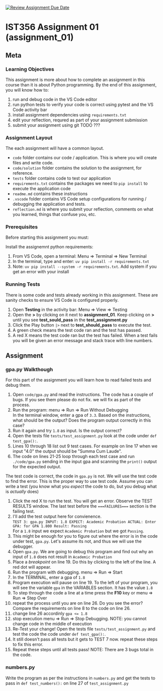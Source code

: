 [![Review Assignment Due Date](https://classroom.github.com/assets/deadline-readme-button-22041afd0340ce965d47ae6ef1cefeee28c7c493a6346c4f15d667ab976d596c.svg)](https://classroom.github.com/a/SWuRbOmc)
# IST356 Assignment 01 (assignment_01)

## Meta

### Learning Objectives

This assignment is more about how to complete an assignment in this course than it is about Python programming. By the end of this assignment, you will know how to:

1. run and debug code in the VS Code editor
2. run python tests to verify your code is correct using pytest and the VS Code activity bar
3. install assignment dependencies using `requirements.txt`
4. edit your reflection, requred as part of your assignment submission
5. submit your assignment using git
TODO ???

### Assignment Layout

The each assignment will have a common layout.

- `code` folder contains our code / application. This is where you will create files and write code.
- `code/solution` folder contains the solution to the assignment, for reference.
- `tests` folder contains code to test our application
- `requirements.txt` contains the packages we need to `pip install` to execute the application code
- `readme.md` contains these instructions
- `.vscode` folder contains VS Code setup configurations for running / debugging the application and tests.
-  `reflection.md` is where you submit your reflection, comments on what you learned, things that confuse you, etc.

### Prerequisites 

Before starting this assignment you must:

Install the assignemnt python requirements:

1. From VS Code, open a terminal: Menu => Terminal => New Terminal
2. In the terminal, type and enter: `uv pip install -r requirements.txt`
3. Note: `uv pip install --system -r requirements.txt`. Add system if you get an error with your install


### Running Tests

There is some code and tests already working in this assignment. These are sanity checks to ensure VS Code is configured properly.

1. Open **Testing** in the activity bar: Menu => View => Testing
2. Open the **>** by clicking on it next to **assignment_01**. Keep clicking on **>** until you see **test_sould_pass** in the **test_assignment.py**
3. Click the Play button `|>` next to **test_should_pass** to execute the test. 
4. A green check means the test code ran and the test has passed.
5. A red X means the test code ran but the test has failed. When a test fails you will be given an error message and stack trace with line numbers.

## Assignment

### gpa.py Walkthough

For this part of the assignment you will learn how to read failed tests and debug them.

1. Open `code/gpa.py` and read the instructions. The code has a couple of bugs. If you see them please do not fix. we will fix as part of the process.
2. Run the program: menu => Run => Run Without Debugging  
In the terminal window, enter a gpa of `3.3`. Based on the instructions, what should be the output? Does the program output correctly in this case?
3. Run it again and try `1.8` as input. Is the output correct?
4. Open the tests file `tests/test_assignment.py` look at the code under `def test_gpa():`. 
5. Lines 10 through 18 list out 9 test cases. For example on line 17 when we input "4.0" the output should be "Summa Cum Laude".
6. The code on lines 21-25 loop through each test case and run `./code/gpa.py` sending in the input gpa and scanning the `print()` output for the expected output.


The test code is correct, the code in `gpa.py` is not. We will use the test code to find the error. This is the proper way to use test code. Assume you can write a test (you know what you *expect* the code to do, but you debug what is *actually* does)


1. Click the red X to run the test. You will get an error. Observe the TEST RESULTS window. The last test before the `===FAILURES===` section is the failing test. 
2. I'll add the test output here for convienence.   
`TEST 3: gpa.py INPUT: 1.8 EXPECT: Academic Probation ACTUAL: Enter GPA: for GPA 1.800 Result: Passing`  
For a `1.8` input we expect `Academic Probation` but we got `Passing`.
3. This might be enough for you to figure out where the error is in the code under test, `gpa.py`. Let's assume its not, and thus we will use the debugger.
4. Open `gpa.py`. We are going to debug this program and find out why an input of `1.8` does not result in `Academic Probation`
5. Place a *breakpoint* on line 19. Do this by clicking to the left of the line. A red dot will appear.
6. Run the program with debugging. menu => Run => Start 
7. In the TERMINAL, enter a gpa of `1.8`
8. Program execution will pause on line 19. To the left of your program, you will see the variable `gpa` in the VARIABLES section. It has the value `1.8`
9. To step through the code a line at a time press the **F10** key or menu => Run => Step Over
10. repeat the process until you are on line 26. Do you see the error? Compare the requirements on line 8 to the code on line 26.
11. change line 26 accordinly `gpa <= 1.8`
12. stop execution menu => Run => Stop Debugging. NOTE: you cannot change code in the middle of execution
13. Re-Test your change! Open the tests file `tests/test_assignment.py` and test the code the code under `def test_gpa():`.
14. It still doesn't pass all tests but it gets to TEST 7 now. repeat these steps to fix this error.
15. Repeat these steps until all tests pass! NOTE: There are 3 bugs total in the code.


### numbers.py

Write the program as per the instructions in `numbers.py` and get the tests to pass in `def test_numbers():` on line 27 of `test_assignment.py`
 